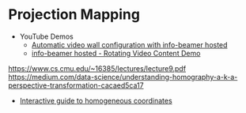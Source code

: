 Projection Mapping
==================

* YouTube Demos
    * [Automatic video wall configuration with info-beamer hosted](https://www.youtube.com/watch?v=GI00HTJhSMU)
    * [info-beamer hosted - Rotating Video Content Demo](https://www.youtube.com/watch?v=w5aavTxRwmA)


https://www.cs.cmu.edu/~16385/lectures/lecture9.pdf
https://medium.com/data-science/understanding-homography-a-k-a-perspective-transformation-cacaed5ca17
* [ Interactive guide to homogeneous coordinates ](https://wordsandbuttons.online/interactive_guide_to_homogeneous_coordinates.html)
